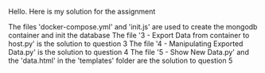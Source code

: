 Hello. Here is my solution for the assignment

The files 'docker-compose.yml' and 'init.js' are used to create the mongodb container and init the database
The file '3 - Export Data from container to host.py' is the solution to question 3
The file '4 - Manipulating Exported Data.py' is the solution to question 4
The file '5 - Show New Data.py' and the 'data.html' in the 'templates' folder are the solution to question 5